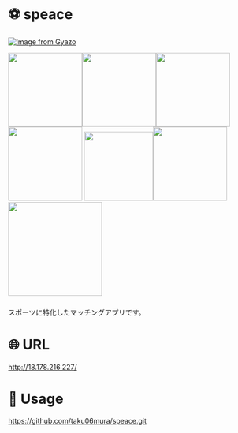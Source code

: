# :soccer:  speace

[![Image from Gyazo](https://i.gyazo.com/77068b392e67e3f80fea1c6c22ed2cf6.jpg)](https://gyazo.com/77068b392e67e3f80fea1c6c22ed2cf6)

<img src="https://user-images.githubusercontent.com/58324998/73808001-b665f300-4811-11ea-816a-4c4a838693e1.png" width="150px"><img src="https://user-images.githubusercontent.com/58324998/73808005-b9f97a00-4811-11ea-8542-cfcabca16d3a.png" width="150px"><img src="https://user-images.githubusercontent.com/58324998/73808011-bebe2e00-4811-11ea-9751-05f4bb248e37.png" width="150px"><img src="https://user-images.githubusercontent.com/58324998/74326379-9e700f80-4dcd-11ea-8b94-32b56400db7c.png" width="150px">
<img src="https://user-images.githubusercontent.com/58324998/74326220-5d77fb00-4dcd-11ea-9427-e226680a0560.png" width="140px"><img src="https://user-images.githubusercontent.com/58324998/74326349-9021f380-4dcd-11ea-8f62-f73c3cde5ca9.png" width="150px"><img src="https://user-images.githubusercontent.com/58324998/74326292-78e30600-4dcd-11ea-9061-7c579fb3a215.png" width="190px">
###

スポーツに特化したマッチングアプリです。


# :globe_with_meridians: URL

http://18.178.216.227/

# :blue_book: Usage

https://github.com/taku06mura/speace.git
